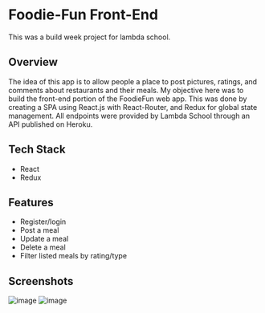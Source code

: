 # Foodie-Fun Front-End
This was a build week project for lambda school.

## Overview
The idea of this app is to allow people a place to post pictures, ratings, and comments about restaurants and their meals.
My objective here was to build the front-end portion of the FoodieFun web app.
This was done by creating a SPA using React.js with React-Router, and Redux for global state management.
All endpoints were provided by Lambda School through an API published on Heroku.

## Tech Stack
- React
- Redux

## Features
- Register/login
- Post a meal
- Update a meal
- Delete a meal
- Filter listed meals by rating/type

## Screenshots
![image](https://user-images.githubusercontent.com/34530128/93161039-50124e80-f6d7-11ea-96fe-efeac1a0c810.png)
![image](https://user-images.githubusercontent.com/34530128/93161353-05450680-f6d8-11ea-983a-9e709fec3b40.png)
